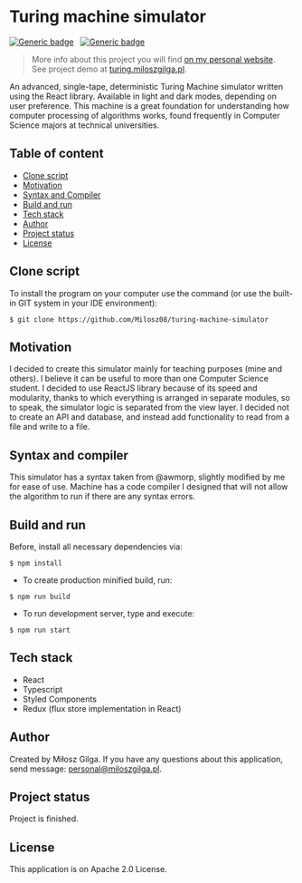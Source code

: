 # Turing machine simulator
[![Generic badge](https://img.shields.io/badge/Made%20with-React%2017.0.2-1abc9c.svg)](https://jakarta.ee/release/10/)&nbsp;&nbsp;
[![Generic badge](https://img.shields.io/badge/Build%20with-Create%20React%20App-green.svg)](https://gradle.org/)&nbsp;&nbsp;
<br>
> More info about this project you will find [on my personal website](https://miloszgilga.pl/project/turing-machine-simulator).
> <br>
> See project demo at [turing.miloszgilga.pl](https://turing.miloszgilga.pl).

An advanced, single-tape, deterministic Turing Machine simulator written using the React library. Available in light 
and dark modes, depending on user preference. This machine is a great foundation for understanding how computer 
processing of algorithms works, found frequently in Computer Science majors at technical universities.

## Table of content
* [Clone script](#clone-script)
* [Motivation](#motivation)
* [Syntax and Compiler](#syntax-and-compiler)
* [Build and run](#build-and-run)
* [Tech stack](#tech-stack)
* [Author](#author)
* [Project status](#project-status)
* [License](#license)

<a name="clone-script"></a>
## Clone script
To install the program on your computer use the command (or use the built-in GIT system in your IDE environment):
```
$ git clone https://github.com/Milosz08/turing-machine-simulator
```
<a name="motivation"></a>
## Motivation
I decided to create this simulator mainly for teaching purposes (mine and others). I believe it can be useful to more 
than one Computer Science student. I decided to use ReactJS library because of its speed and modularity, thanks to which 
everything is arranged in separate modules, so to speak, the simulator logic is separated from the view layer. I decided 
not to create an API and database, and instead add functionality to read from a file and write to a file.

<a name="syntax-and-compiler"></a>
## Syntax and compiler
This simulator has a syntax taken from @awmorp, slightly modified by me for ease of use. Machine has a code compiler 
I designed that will not allow the algorithm to run if there are any syntax errors.

<a name="build-and-run"></a>
## Build and run
Before, install all necessary dependencies via:
```
$ npm install
```
- To create production minified build, run:
```
$ npm run build
```
- To run development server, type and execute:
```
$ npm run start
```

<a name="tech-stack"></a>
## Tech stack
* React
* Typescript
* Styled Components
* Redux (flux store implementation in React)

<a name="author"></a>
## Author
Created by Miłosz Gilga. If you have any questions about this application, send message: [personal@miloszgilga.pl](mailto:personal@miloszgilga.pl).

<a name="project-status"></a>
## Project status
Project is finished.

<a name="license"></a>
## License
This application is on Apache 2.0 License.
